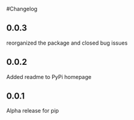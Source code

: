 #Changelog

## 0.0.3

reorganized the package and closed bug issues

## 0.0.2

Added readme to PyPi homepage

## 0.0.1

Alpha release for pip
